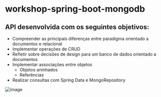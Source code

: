 # workshop-spring-boot-mongodb

## API desenvolvida com os seguintes objetivos: 

- Compreender as principais diferenças entre paradigma orientado a documentos e relacional
- Implementar operações de CRUD
- Refletir sobre decisões de design para um banco de dados orientado a documentos
- Implementar associações entre objetos
     - Objetos aninhados
     - Referências
- Realizar consultas com Spring Data e MongoRepository


![image](https://user-images.githubusercontent.com/84935536/178025928-116a6856-254b-49b0-874e-71871f9fcae2.png)
